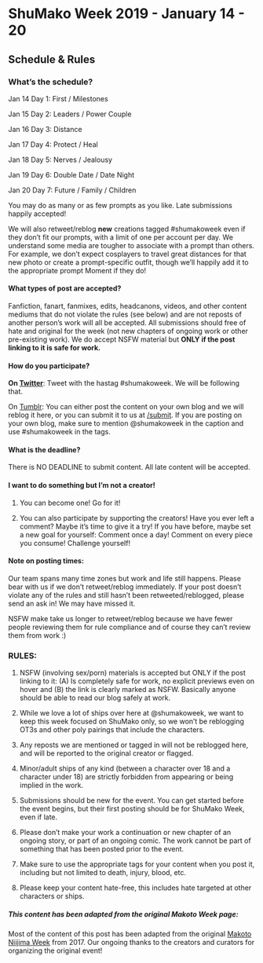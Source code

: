 # ShuMako Week 2019 - January 14 - 20

## Schedule & Rules


### What’s the schedule?

Jan 14 Day 1: First / Milestones

Jan 15 Day 2: Leaders / Power Couple

Jan 16 Day 3: Distance

Jan 17 Day 4: Protect / Heal

Jan 18 Day 5: Nerves / Jealousy

Jan 19 Day 6: Double Date / Date Night

Jan 20 Day 7: Future / Family / Children

You may do as many or as few prompts as you like. Late submissions happily
accepted!

We will also retweet/reblog **new** creations tagged #shumakoweek even if they
don’t fit our prompts, with a limit of one per account per day. We understand
some media are tougher to associate with a prompt than others. For example, we
don’t expect cosplayers to travel great distances for that new photo or create
a prompt-specific outfit, though we’ll happily add it to the appropriate
prompt Moment if they do!  

#### What types of post are accepted?

Fanfiction, fanart, fanmixes, edits, headcanons, videos, and other content
mediums that do not violate the rules (see below) and are not reposts of
another person’s work will all be accepted. All submissions should free of
hate and original for the week (not new chapters of ongoing work or other
pre-existing work). We do accept NSFW material but **ONLY if the post linking to
it is safe for work.**

#### How do you participate?

**On [Twitter](https://twitter.com/shumakoweek)**: Tweet with the hastag #shumakoweek. We will be following that.

On [Tumblr](https://shumakoweek.tumblr.com): You can either post the content
on your own blog and we will reblog it here, or you can submit it to us at
[/submit](https://shumakoweek.tumblr.com/submit). If you are posting on your
own blog, make sure to mention @shumakoweek in the caption and use #shumakoweek in the tags.

#### What is the deadline?

There is NO DEADLINE to submit content. All late content will be accepted.

#### I want to do something but I’m not a creator!

1. You can become one! Go for it!

2. You can also participate by supporting the creators! Have you ever left a comment? Maybe it’s time to give it a try! If you have before, maybe set a new goal for yourself: Comment once a day! Comment on every piece you consume! Challenge yourself!


#### Note on posting times:

Our team spans many time zones but work and life still happens. Please bear
with us if we don’t retweet/reblog immediately. If your post doesn’t violate
any of the rules and still hasn’t been retweeted/reblogged, please send an ask
in! We may have missed it.

NSFW make take us longer to retweet/reblog because we have fewer people
reviewing them for rule compliance and of course they can’t review them from
work :) 

### RULES:

 1. NSFW (involving sex/porn) materials is accepted but ONLY if the post linking to it: (A) Is completely safe for work, no explicit previews even on hover and (B) the link is clearly marked as NSFW. Basically anyone should be able to read our blog safely at work.
    
 2. While we love a lot of ships over here at @shumakoweek, we want to keep this week focused on ShuMako only, so we won’t be reblogging OT3s and other poly pairings that include the characters.
    
 3. Any reposts we are mentioned or tagged in will not be reblogged here, and will be reported to the original creator or flagged.
    
 4. Minor/adult ships of any kind (between a character over 18 and a character under 18) are strictly forbidden from appearing or being implied in the work.
    
 5. Submissions should be new for the event. You can get started before the event begins, but their first posting should be for ShuMako Week, even if late.

 6. Please don’t make your work a continuation or new chapter of an ongoing story, or part of an ongoing comic. The work cannot be part of something that has been posted prior to the event.
    
 7. Make sure to use the appropriate tags for your content when you post it, including but not limited to death, injury, blood, etc.
    
 8. Please keep your content hate-free, this includes hate targeted at other characters or ships.

##### This content has been adapted from the original Makoto Week page:

Most of the content of this post has been adapted from the original [Makoto
Niijima Week](https://makotoniijimaweekarchive.tumblr.com) from 2017. Our
ongoing thanks to the creators and curators for organizing the original event!  
